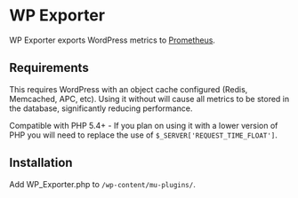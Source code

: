 # WP Exporter

WP Exporter exports WordPress metrics to [Prometheus](https://prometheus.io/).

## Requirements

This requires WordPress with an object cache configured (Redis, Memcached, APC, etc). Using it without will cause all metrics to be stored in the database, significantly reducing performance.

Compatible with PHP 5.4+ - If you plan on using it with a lower version of PHP you will need to replace the use of `$_SERVER['REQUEST_TIME_FLOAT']`.

## Installation

Add WP_Exporter.php to `/wp-content/mu-plugins/`.